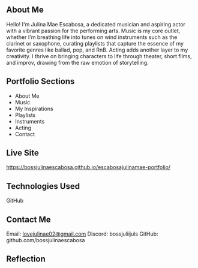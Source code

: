 ## About Me

Hello! I'm Julina Mae Escabosa, a dedicated musician and aspiring actor with a vibrant passion for the performing arts. Music is my core outlet, whether I'm breathing life into tunes on wind instruments such as the clarinet or saxophone, curating playlists that capture the essence of my favorite genres like ballad, pop, and RnB. Acting adds another layer to my creativity. I thrive on bringing characters to life through theater, short films, and improv, drawing from the raw emotion of storytelling.

## Portfolio Sections

- About Me
- Music
- My Inspirations
- Playlists
- Instruments
- Acting
- Contact

## Live Site

 https://bossjulinaescabosa.github.io/escabosajulinamae-portfolio/

 ## Technologies Used

 GitHub

 ## Contact Me

 Email: lovejulinae02@gmail.com
 Discord: bossjuliijuls
 GitHub: github.com/bossjulinaescabosa

 ## Reflection


 

  
